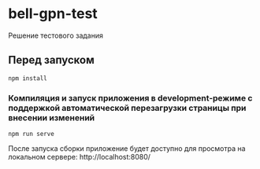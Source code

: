 # bell-gpn-test
Решение тестового задания

## Перед запуском
```
npm install
```

### Компиляция и запуск приложения в development-режиме с поддержкой автоматической перезагрузки страницы при внесении изменений
```
npm run serve
```
После запуска сборки приложение будет доступно для просмотра на локальном сервере: http://localhost:8080/
